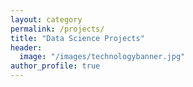 ```yaml
---
layout: category
permalink: /projects/
title: "Data Science Projects"
header:
  image: "/images/technologybanner.jpg"
author_profile: true
---
```


